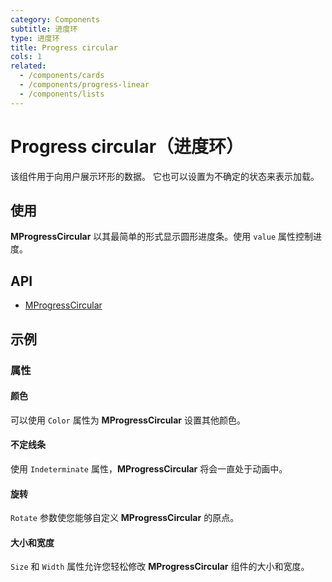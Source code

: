 ```yaml
---
category: Components
subtitle: 进度环
type: 进度环
title: Progress circular
cols: 1
related:
  - /components/cards
  - /components/progress-linear
  - /components/lists
---
```


# Progress circular（进度环）

该组件用于向用户展示环形的数据。 它也可以设置为不确定的状态来表示加载。

## 使用

**MProgressCircular** 以其最简单的形式显示圆形进度条。使用 `value` 属性控制进度。

<progress-circular-usage></progress-circular-usage>

## API

- [MProgressCircular](/api/MProgressCircular)

## 示例

### 属性

#### 颜色

可以使用 `Color` 属性为 **MProgressCircular** 设置其他颜色。

<example file="" />

#### 不定线条

使用 `Indeterminate` 属性，**MProgressCircular** 将会一直处于动画中。

<example file="" />

#### 旋转

`Rotate` 参数使您能够自定义 **MProgressCircular** 的原点。

<example file="" />

#### 大小和宽度

`Size` 和 `Width` 属性允许您轻松修改 **MProgressCircular** 组件的大小和宽度。

<example file="" />
